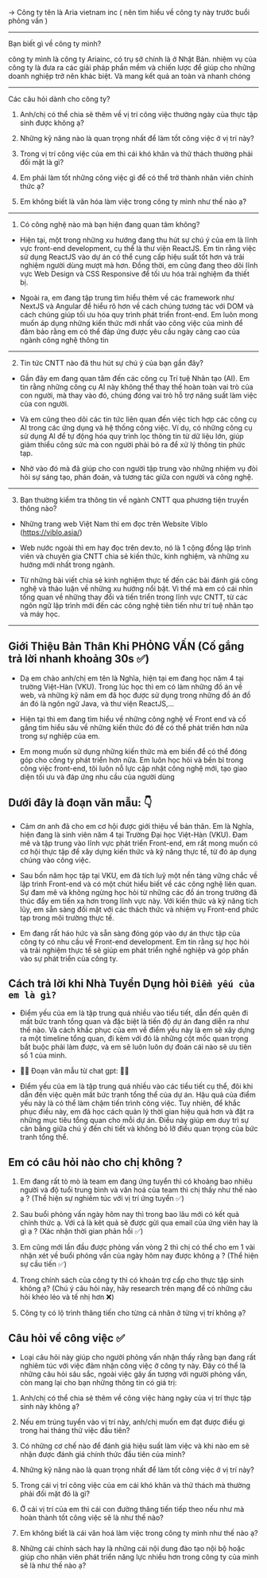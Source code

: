 -> Công ty tên là Aria vietnam inc ( nên tìm hiểu về công ty này trước buổi phỏng vấn )

---

Bạn biết gì về công ty mình?

công ty mình là công ty Ariainc, có trụ sở chính là ở Nhật Bản.
nhiệm vụ của công ty là đưa ra các giải pháp phần mềm và chiến lược để giúp cho những doanh nghiệp trở nên khác biệt. Và mang kết quả an toàn và nhanh chóng

---

Các câu hỏi dành cho công ty?

1. Anh/chị có thể chia sẽ thêm về vị trí công việc thường ngày của thực tập sinh được không ạ?

2. Những kỹ năng nào là quan trọng nhất để làm tốt công việc ở vị trí này?

3. Trong vị trí công việc của em thì cái khó khăn và thử thách thường phải đối mặt là gì?

4. Em phải làm tốt những công việc gì để có thể trở thành nhân viên chính thức ạ?

5. Em không biết là văn hóa làm việc trong công ty mình như thế nào ạ?

---

1. Có công nghệ nào mà bạn hiện đang quan tâm không?

- Hiện tại, một trong những xu hướng đang thu hút sự chú ý của em là lĩnh vực front-end development, cụ thể là thư viện ReactJS. Em tin rằng việc sử dụng ReactJS vào dự án có thể cung cấp hiệu suất tốt hơn và trải nghiệm người dùng mượt mà hơn. Đồng thời, em cũng đang theo dõi lĩnh vực Web Design và CSS Responsive để tối ưu hóa trải nghiệm đa thiết bị.

- Ngoài ra, em đang tập trung tìm hiểu thêm về các framework như NextJS và Angular để hiểu rõ hơn về cách chúng tương tác với DOM và cách chúng giúp tối ưu hóa quy trình phát triển front-end. Em luôn mong muốn áp dụng những kiến thức mới nhất vào công việc của mình để đảm bảo rằng em có thể đáp ứng được yêu cầu ngày càng cao của ngành công nghệ thông tin

---

2. Tin tức CNTT nào đã thu hút sự chú ý của bạn gần đây?

- Gần đây em đang quan tâm đến các công cụ Trí tuệ Nhân tạo (AI). Em tin rằng những công cụ AI này không thể thay thế hoàn toàn vai trò của con người, mà thay vào đó, chúng đóng vai trò hỗ trợ năng suất làm việc của con người.

- Và em cũng theo dõi các tin tức liên quan đến việc tích hợp các công cụ AI trong các ứng dụng và hệ thống công việc. Ví dụ, có những công cụ sử dụng AI để tự động hóa quy trình lọc thông tin từ dữ liệu lớn, giúp giảm thiểu công sức mà con người phải bỏ ra để xử lý thông tin phức tạp.

- Nhờ vào đó mà đã giúp cho con người tập trung vào những nhiệm vụ đòi hỏi sự sáng tạo, phán đoán, và tương tác giữa con người và công nghệ.

---

3. Bạn thường kiểm tra thông tin về ngành CNTT qua phương tiện truyền thông nào?

- Những trang web Việt Nam thì em đọc trên Website Viblo (https://viblo.asia/)

- Web nước ngoài thì em hay đọc trên dev.to, nó là 1 cộng đồng lập trình viên và chuyên gia CNTT chia sẻ kiến thức, kinh nghiệm, và những xu hướng mới nhất trong ngành.

- Từ những bài viết chia sẻ kinh nghiệm thực tế đến các bài đánh giá công nghệ và thảo luận về những xu hướng nổi bật. Vì thế mà em có cái nhìn tổng quan về những thay đổi và tiến triển trong lĩnh vực CNTT, từ các ngôn ngữ lập trình mới đến các công nghệ tiên tiến như trí tuệ nhân tạo và máy học.

---

## Giới Thiệu Bản Thân Khi PHỎNG VẤN (Cố gắng trả lời nhanh khoảng 30s ✅)

- Dạ em chào anh/chị em tên là Nghĩa, hiện tại em đang học năm 4 tại trường Việt-Hàn (VKU). Trong lúc học thì em có làm những đồ án về web, và những kỹ năm em đã học được sử dụng trong những đồ án đồ án đó là ngôn ngữ Java, và thư viện ReactJS,...

- Hiện tại thì em đang tìm hiểu về những công nghệ về Front end và cố gắng tìm hiểu sâu về những kiến thức đó để có thể phát triển hơn nữa trong sự nghiệp của em.

- Em mong muốn sử dụng những kiến thức mà em biến để có thể đóng góp cho công ty phát triển hơn nữa. Em luôn học hỏi và bền bỉ trong công việc front-end, tôi luôn nỗ lực cập nhật công nghệ mới, tạo giao diện tối ưu và đáp ứng nhu cầu của người dùng

## Dưới đây là đoạn văn mẫu: 👇

- Cảm ơn anh đã cho em cơ hội được giới thiệu về bản thân. Em là Nghĩa, hiện đang là sinh viên năm 4 tại Trường Đại học Việt-Hàn (VKU). Đam mê và tập trung vào lĩnh vực phát triển Front-end, em rất mong muốn có cơ hội thực tập để xây dựng kiến thức và kỹ năng thực tế, từ đó áp dụng chúng vào công việc.

- Sau bốn năm học tập tại VKU, em đã tích luỹ một nền tảng vững chắc về lập trình Front-end và có một chút hiểu biết về các công nghệ liên quan. Sự đam mê và không ngừng học hỏi từ những các đồ án trong trường đã thúc đẩy em tiến xa hơn trong lĩnh vực này. Với kiến thức và kỹ năng tích lũy, em sẵn sàng đối mặt với các thách thức và nhiệm vụ Front-end phức tạp trong môi trường thực tế.

- Em đang rất háo hức và sẵn sàng đóng góp vào dự án thực tập của công ty có nhu cầu về Front-end development. Em tin rằng sự học hỏi và trải nghiệm thực tế sẽ giúp em phát triển nghề nghiệp và góp phần vào sự phát triển của công ty.

## Cách trả lời khi Nhà Tuyển Dụng hỏi `Điểm yếu của em là gì?`

- Điểm yếu của em là tập trung quá nhiều vào tiểu tiết, dẫn đến quên đi mất bức tranh tổng quan và đặc biệt là tiến độ dự án đang diễn ra như thế nào. Và cách khắc phục của em về điểm yếu này là em sẽ xây dựng ra một timeline tổng quan, đi kèm với đó là những cột mốc quan trọng bắt buộc phải làm được, và em sẽ luôn luôn dự đoán cái nào sẽ ưu tiên số 1 của mình.

- 👩‍💻 Đoạn văn mẫu từ chat gpt: 👩‍💻

- Điểm yếu của em là tập trung quá nhiều vào các tiểu tiết cụ thể, đôi khi dẫn đến việc quên mất bức tranh tổng thể của dự án. Hậu quả của điểm yếu này là có thể làm chậm tiến trình công việc. Tuy nhiên, để khắc phục điều này, em đã học cách quản lý thời gian hiệu quả hơn và đặt ra những mục tiêu tổng quan cho mỗi dự án. Điều này giúp em duy trì sự cân bằng giữa chú ý đến chi tiết và không bỏ lỡ điều quan trọng của bức tranh tổng thể.

## Em có câu hỏi nào cho chị không ?

1. Em đang rất tò mò là team em đang ứng tuyển thì có khoảng bao nhiêu người và độ tuổi trung bình và văn hoá của team thì chị thấy như thế nào ạ ? (Thể hiện sự nghiêm túc với vị trí ứng tuyển ✅)

2. Sau buổi phỏng vấn ngày hôm nay thì trong bao lâu mới có kết quả chính thức ạ. Với cả là kêt quả sẽ được gửi qua email của ứng viên hay là gì ạ ? (Xác nhận thời gian phản hồi ✅)

3. Em cũng mới lần đầu được phỏng vấn vòng 2 thì chị có thể cho em 1 vài nhận xét về buổi phỏng vấn của ngày hôm nay được không ạ ? (Thể hiện sự cầu tiến ✅)

4. Trong chính sách của công ty thì có khoản trợ cấp cho thực tập sinh không ạ? (Chú ý câu hỏi này, hãy research trên mạng để có những câu hỏi khéo léo và tế nhị hơn ❌)

5. Công ty có lộ trình thăng tiến cho từng cá nhân ở từng vị trí không ạ?

## Câu hỏi về công việc ✅

- Loại câu hỏi này giúp cho người phỏng vấn nhận thấy rằng bạn đang rất nghiêm túc với việc đảm nhận công việc ở công ty này. Đây có thể là những câu hỏi sâu sắc, ngoài việc gây ấn tượng với người phỏng vấn, còn mang lại cho bạn những thông tin có giá trị:

1. Anh/chị có thể chia sẻ thêm về công việc hàng ngày của vị trí thực tập sinh này không ạ?

2. Nếu em trúng tuyển vào vị trí này, anh/chị muốn em đạt được điều gì trong hai tháng thử việc đầu tiên?

3. Có những cơ chế nào để đánh giá hiệu suất làm việc và khi nào em sẽ nhận được đánh giá chính thức đầu tiên của mình?

4. Những kỹ năng nào là quan trọng nhất để làm tốt công việc ở vị trí này?

5. Trong cái vị trí công việc của em cái khó khăn và thử thách mà thường phải đối mặt đó là gì?

6. Ở cái vị trí của em thì cái con đường thăng tiến tiếp theo nếu như mà hoàn thành tốt công việc sẽ là như thế nào?

7. Em không biết là cái văn hoá làm việc trong công ty mình như thế nào ạ?

8. Những cái chính sách hay là những cái nội dung đào tạo nội bộ hoặc giúp cho nhân viên phát triển năng lực nhiều hơn trong công ty của mình sẽ là như thế nào ạ?
